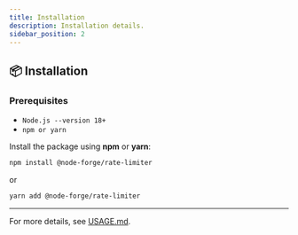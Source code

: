 ```yaml
---
title: Installation
description: Installation details.
sidebar_position: 2
---
```

## 📦 Installation

### Prerequisites

- `Node.js --version 18+`
- `npm or yarn`


Install the package using **npm** or **yarn**:

```sh
npm install @node-forge/rate-limiter
```
or
```sh
yarn add @node-forge/rate-limiter
```

---

For more details, see [USAGE.md](USAGE.md).
